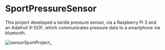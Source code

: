 # SportPressureSensor
This project developed a tactile pressure sensor, via a Raspberry Pi 3 and an Adafruit 9-DOF, which communicates pressure data to a smartphone via bluetooth.

![sensorSportProject_](https://github.com/santiagom91/SportPressureSensor/assets/37003998/2661b32b-94e9-4597-b664-e00a035f42dc)

